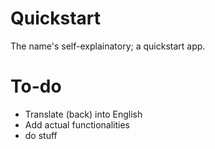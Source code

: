# Quickstart
 The name's self-explainatory; a quickstart app.
# To-do
 - Translate (back) into English
 - Add actual functionalities
 - do stuff
